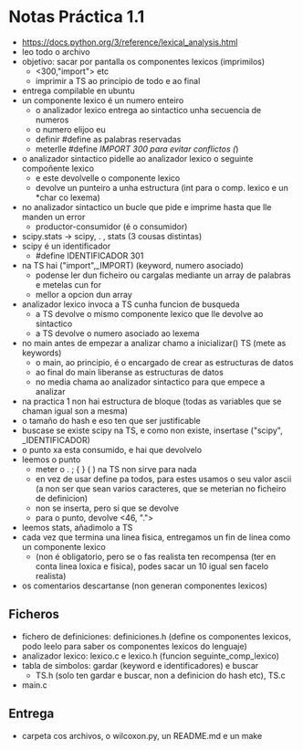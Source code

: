 # Notas Práctica 1.1

+ https://docs.python.org/3/reference/lexical_analysis.html
+ leo todo o archivo
+ objetivo: sacar por pantalla os componentes lexicos (imprimilos)
    + <300,"import"> etc
    + imprimir a TS ao principio de todo e ao final
+ entrega compilable en ubuntu
+ un componente lexico é un numero enteiro
    + o analizador lexico entrega ao sintactico unha secuencia de numeros
    + o numero elijoo eu
    + definir #define as palabras reservadas
    + meterlle #define _IMPORT 300 para evitar conflictos (_)
+ o analizador sintactico pidelle ao analizador lexico o seguinte compoñente lexico
    + e este devolvelle o componente lexico
    + devolve un punteiro a unha estructura (int para o comp. lexico e un *char co lexema)
+ no analizador sintactico un bucle que pide e imprime hasta que lle manden un error
    + productor-consumidor (é o consumidor)
+ scipy.stats -> scipy, . , stats (3 cousas distintas)
+ scipy é un identificador
    + #define IDENTIFICADOR 301
+ na TS hai ("import",_IMPORT) (keyword, numero asociado)
    + podense ler dun ficheiro ou cargalas mediante un array de palabras e metelas cun for
    + mellor a opcion dun array
+ analizador lexico invoca a TS cunha funcion de busqueda
    + a TS devolve o mismo componente lexico que lle devolve ao sintactico
    + a TS devolve o numero asociado ao lexema
+ no main antes de empezar a analizar chamo a inicializar() TS (mete as keywords)
    + o main, ao principio, é o encargado de crear as estructuras de datos
    + ao final do main liberanse as estructuras de datos
    + no media chama ao analizador sintactico para que empece a analizar
+ na practica 1 non hai estructura de bloque (todas as variables que se chaman igual son a mesma)
+ o tamaño do hash e eso ten que ser justificable
+ buscase se existe scipy na TS, e como non existe, insertase ("scipy", _IDENTIFICADOR)
+ o punto xa esta consumido, e hai que devolvelo
+ leemos o punto
    + meter o . ; { } ( ) na TS non sirve para nada
    + en vez de usar define pa todos, para estes usamos o seu valor ascii 
        (a non ser que sean varios caracteres, que se meterian no ficheiro de definicion)
    + non se inserta, pero si que se devolve
    + para o punto, devolve <46, ".">
+ leemos stats, añadimolo a TS
+ cada vez que termina una linea fisica, entregamos un fin de linea como un componente lexico
    + (non é obligatorio, pero se o fas realista ten recompensa (ter en conta linea loxica e fisica), podes sacar un 10 igual sen facelo realista)
+ os comentarios descartanse (non generan componentes lexicos)


## Ficheros
+ fichero de definiciones: definiciones.h (define os componentes lexicos, podo leelo para saber os componentes lexicos do lenguaje)
+ analizador lexico: lexico.c e lexico.h (funcion seguinte_comp_lexico)
+ tabla de simbolos: gardar (keyword e identificadores) e buscar
    + TS.h (solo ten gardar e buscar, non a definicion do hash etc), TS.c
+ main.c

## Entrega
+ carpeta cos archivos, o wilcoxon.py, un README.md e un make